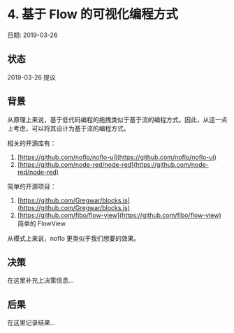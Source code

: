 # 4. 基于 Flow 的可视化编程方式

日期: 2019-03-26

## 状态

2019-03-26 提议

## 背景

从原理上来说，基于低代码编程的拖拽类似于基于流的编程方式。因此，从这一点上考虑，可以将其设计为基于流的编程方式。

相关的开源库有：

1. [https://github.com/noflo/noflo-ui](https://github.com/noflo/noflo-ui)
2. [https://github.com/node-red/node-red](https://github.com/node-red/node-red)

简单的开源项目：

1. [https://github.com/Gregwar/blocks.js](https://github.com/Gregwar/blocks.js)
2. [https://github.com/fibo/flow-view](https://github.com/fibo/flow-view) 简单的 FlowView

从模式上来说，noflo 更类似于我们想要的效果。

## 决策

在这里补充上决策信息...

## 后果

在这里记录结果...
